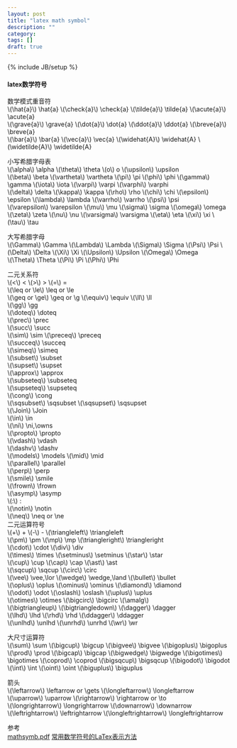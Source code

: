 ```yaml
---
layout: post
title: "latex math symbol"
description: ""
category: 
tags: []
draft: true
---
```

{% include JB/setup %}
#### latex数学符号
数学模式重音符  
\\(\hat{a}\\)  \\hat{a}   \\(\check{a}\\)  \\check{a}  \\(\tilde{a}\\) \\tilde{a}  \\(\acute{a}\\) \\acute{a}  
\\(\grave{a}\\)  \\grave{a}  \\(\dot{a}\\)  \\dot{a}  \\(\ddot{a}\\) \\ddot{a}  \\(\breve{a}\\)  \\breve{a}  
\\(\bar{a}\\)   \\bar{a}   \\(\vec{a}\\)   \\vec{a}  \\(\widehat{A}\\) \\widehat{A} \\(\widetilde{A}\\) \\widetilde{A}

小写希腊字母表  
\\(\alpha\\) \\alpha  \\(\theta\\) \\theta \\(o\\) o  \\(\upsilon\\) \\upsilon  
\\(\beta\\) \\beta \\(\vartheta\\) \\vartheta  \\(\pi\\) \\pi \\(\phi\\) \\phi
\\(\gamma\\) \\gamma \\(\iota\\) \\iota \\(\varpi\\) \\varpi \\(\varphi\\) \\varphi  
\\(\delta\\) \\delta \\(\kappa\\) \\kappa \\(\rho\\) \\rho \\(\chi\\) \\chi 
\\(\epsilon\\) \\epsilon \\(\lambda\\) \\lambda \\(\varrho\\) \\varrho \\(\psi\\) \\psi  
\\(\varepsilon\\) \\varepsilon \\(\mu\\) \\mu \\(\sigma\\) \\sigma \\(\omega\\) \\omega  
\\(\zeta\\) \\zeta \\(\nu\\) \\nu \\(\varsigma\\) \\varsigma \\(\eta\\) \\eta 
\\(\xi\\) \\xi \\(\tau\\) \\tau  

大写希腊字母  
\\(\Gamma\\) \\Gamma \\(\Lambda\\) \\Lambda \\(\Sigma\\) \\Sigma \\(\Psi\\) \\Psi
\\(\Delta\\) \\Delta \\(\Xi\\) \\Xi \\(\Upsilon\\) \\Upsilon  \\(\Omega\\) \\Omega  
\\(\Theta\\) \\Theta \\(\Pi\\) \\Pi \\(\Phi\\) \\Phi  

二元关系符  
\\(<\\) < \\(>\\) > \\(=\\)  =  
\\(\leq or \le\\) \\leq or \\le   
\\(\geq or \ge\\) \\geq or \\g 
\\(\equiv\\)  \\equiv
\\(\ll\\) \\ll  
\\(\gg\\) \\gg  
\\(\doteq\\) \\doteq  
\\(\prec\\) \\prec  
\\(\succ\\) \\succ  
\\(\sim\\)  \\sim
\\(\preceq\\) \\preceq  
\\(\succeq\\) \\succeq  
\\(\simeq\\) \\simeq  
\\(\subset\\) \\subset  
\\(\supset\\) \\supset  
\\(\approx\\) \\approx  
\\(\subseteq\\) \\subseteq  
\\(\supseteq\\) \\supseteq  
\\(\cong\\) \\cong  
\\(\sqsubset\\) \\sqsubset
\\(\sqsupset\\) \\sqsupset  
\\(\Join\\) \\Join  
\\(\in\\) \\in  
\\(\ni\\) \\ni,\\owns  
\\(\propto\\) \\propto  
\\(\vdash\\) \\vdash  
\\(\dashv\\) \\dashv  
\\(\models\\) \\models 
\\(\mid\\) \\mid  
\\(\parallel\\) \\parallel  
\\(\perp\\) \\perp  
\\(\smile\\) \\smile  
\\(\frown\\) \\frown  
\\(\asymp\\) \\asymp  
\\(:\\)  :  
\\(\notin\\) \\notin  
\\(\neq\\) \\neq or \\ne  
二元运算符号  
\\(+\\) +    \\(-\\) - \\(\triangleleft\\) \\triangleleft  
\\(\pm\\) \\pm \\(\mp\\) \\mp \\(\triangleright\\) \\triangleright  
\\(\cdot\\) \\cdot \\(\div\\) \\div    
\\(\times\\) \\times   \\(\setminus\\) \\setminus \\(\star\\) \\star   
\\(\cup\\) \\cup \\(\cap\\) \\cap \\(\ast\\) \\ast  
\\(\sqcup\\) \\sqcup \\(\circ\\) \\circ  
\\(\vee\\) \\vee,\\lor \\(\wedge\\) \\wedge,\\land  \\(\bullet\\) \\bullet  
\\(\oplus\\) \\oplus \\(\ominus\\)  \\ominus \\(\diamond\\)  \\diamond  
\\(\odot\\) \\odot \\(\oslash\\) \\oslash \\(\uplus\\) \\uplus  
\\(\otimes\\) \\otimes \\(\bigcirc\\) \\bigcirc \\(\amalg\\)  
\\(\bigtriangleup\\) \\(\bigtriangledown\\) \\(\dagger\\)  \\dagger  
\\(\lhd\\) \\lhd \\(\rhd\\) \\rhd \\(\ddagger\\) \\ddagger  
\\(\unlhd\\) \\unlhd \\(\unrhd\\) \\unrhd \\(\wr\\) \\wr  

大尺寸运算符  
\\(\sum\\) \\sum \\(\bigcup\\) \\bigcup \\(\bigvee\\) \\bigvee   \\(\bigoplus\\) \\bigoplus  
\\(\prod\\) \\prod \\(\bigcap\\) \\bigcap \\(\bigwedge\\) \\bigwedge  \\(\bigotimes\\) \\bigotimes 
\\(\coprod\\) \\coprod \\(\bigsqcup\\) \\bigsqcup \\(\bigodot\\) \\bigodot \\(\int\\) \\int 
\\(\oint\\) \\oint \\(\biguplus\\) \\biguplus  

箭头  
\\(\leftarrow\\) \\leftarrow or \\gets \\(\longleftarrow\\)  \\longleftarrow  
\\(\uparrow\\) \\uparrow  \\(\rightarrow\\) \\rightarrow or \\to   
\\(\longrightarrow\\) \\longrightarrow   \\(\downarrow\\) \\downarrow  
\\(\leftrightarrow\\) \\leftrightarrow \\(\longleftrightarrow\\) \\longleftrightarrow 

参考  
[mathsymb.pdf](http://math.ecnu.edu.cn/~latex/docs/others/mathsymb.pdf)
[常用数学符号的LaTex表示方法](http://mohu.org/info/symbols/symbols.htm)

